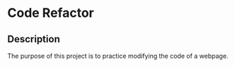 # Code Refactor

## Description

The purpose of this project is to practice modifying the code of a webpage. 